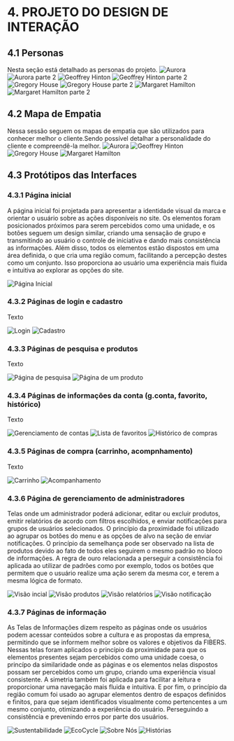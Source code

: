 # 4. PROJETO DO DESIGN DE INTERAÇÃO

## 4.1 Personas
Nesta seção está detalhado as personas do projeto.
![Aurora](/img/Persona-Aurora.png)
![Aurora parte 2](/img/Persona2-Aurora.png)
![Geoffrey Hinton](/img/Persona-GeoffreyHinton.png)
![Geoffrey Hinton parte 2](/img/Persona2-GeoffreyHinton.png)
![Gregory House](/img/Persona-GregoryHouse.png)
![Gregory House parte 2](/img/Persona2-GregoryHouse.png)
![Margaret Hamilton](/img/Persona-MargaretHamilton.png)
![Margaret Hamilton parte 2](/img/Persona2-MargaretHamilton.png)
![]()
![]()

## 4.2 Mapa de Empatia
Nessa sessão seguem os mapas de empatia que são utilizados para conhecer melhor o cliente.Sendo possível detalhar a personalidade do cliente e compreendê-la melhor. 
![Aurora](/img/Mapa-Aurora.png)
![Geoffrey Hinton](/img/Mapa-GeoffreyHinton.png)
![Gregory House](/img/Mapa-GregoryHouse.png)
![Margaret Hamilton](/img/Mapa-MargaretHamilton.png)
![]()

## 4.3 Protótipos das Interfaces
### 4.3.1 Página inicial
A página inicial foi projetada para apresentar a identidade visual da marca e orientar o usuário sobre as ações disponíveis no site. Os elementos foram posicionados próximos para serem percebidos como uma unidade, e os botões seguem um design similar, criando uma sensação de grupo e transmitindo ao usuário o controle de iniciativa e dando mais consistência as informações. Além disso, todos os elementos estão dispostos em uma área definida, o que cria uma região comum, facilitando a percepção destes como um conjunto. Isso proporciona ao usuário uma experiência mais fluida e intuitiva ao explorar as opções do site.

![Página Inicial](/img/homepage.png)

### 4.3.2 Páginas de login e cadastro
Texto

![Login](/img/login.png)
![Cadastro](/img/cadastro.png)

### 4.3.3 Páginas de pesquisa e produtos
Texto

![Página de pesquisa](/img/pesquisa.png)
![Página de um produto]()

### 4.3.4 Páginas de informações da conta (g.conta, favorito, histórico)
Texto

![Gerenciamento de contas]()
![Lista de favoritos]()
![Histórico de compras]()

### 4.3.5 Páginas de compra (carrinho, acompnhamento)
Texto

![Carrinho]()
![Acompanhamento]()

### 4.3.6 Página de gerenciamento de administradores
Telas onde um administrador poderá adicionar, editar ou excluir produtos, emitir relatórios de acordo com filtros escolhidos, e enviar notificações para grupos de usuários selecionados. O princípio da proximidade foi utilizado ao agrupar os botões do menu e as opções de alvo na seção de enviar notificações. O princípio da semelhança pode ser observado na lista de produtos devido ao fato de todos eles seguirem o mesmo padrão no bloco de informações. A regra de ouro relacionada a perseguir a consistência foi aplicada ao utilizar de padrões como por exemplo, todos os botões que permitem que o usuário realize uma ação serem da mesma cor, e terem a mesma lógica de formato.

![Visão incial](/img/adminInicial.png)
![Visão produtos](/img/adminProduto.png)
![Visão relatórios](/img/adminRelatorio.png)
![Visão notificação](/img/adminNotificacao.png)

### 4.3.7 Páginas de informação
As Telas de Informações dizem respeito as páginas onde os usuários podem acessar conteúdos sobre a cultura e as propostas da empresa, permitindo que se informem melhor sobre os valores e objetivos da FIBERS. Nessas telas foram aplicados o princípio da proximidade para que os elementos presentes sejam percebidos como uma unidade coesa, o princípo da similaridade onde as páginas e os elementos nelas dispostos possam ser percebidos como um grupo, criando uma experiência visual consistente. A simetria também foi aplicada para facilitar a leitura e proporcionar uma navegação mais fluida e intuitiva. E por fim, o princípio da região comum foi usado ao agrupar elementos dentro de espaços definidos e finitos, para que sejam identificados visualmente como pertencentes a um mesmo conjunto, otimizando a experiência do usuário. Perseguindo a consistência e prevenindo erros por parte dos usuários.

![Sustentabilidade](/img/sustentabilidade.png)
![EcoCycle](/img/ecocycle.png)
![Sobre Nós](/img/sobre.png)
![Histórias](/img/historia.png)
